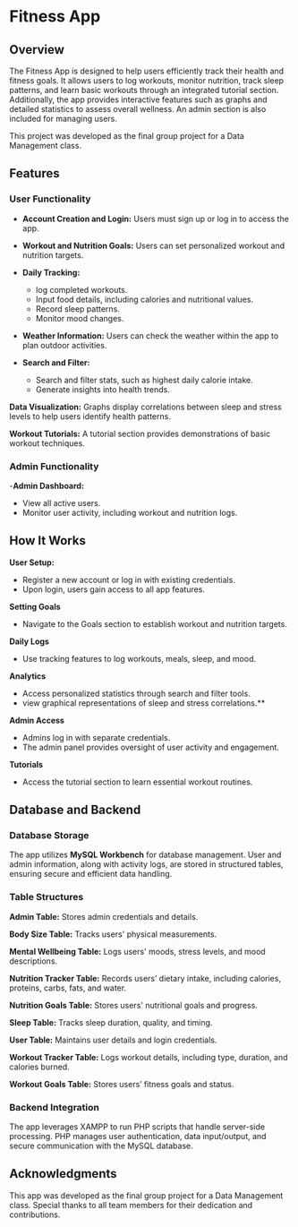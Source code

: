# Fitness App
## Overview

The Fitness App is designed to help users efficiently track their health and fitness goals. It allows users to log workouts, monitor nutrition, track sleep patterns, and learn basic workouts through an integrated tutorial section. Additionally, the app provides interactive features such as graphs and detailed statistics to assess overall wellness. An admin section is also included for managing users.

This project was developed as the final group project for a Data Management class.

## Features

### User Functionality

- **Account Creation and Login:**
 Users must sign up or log in to access the app.

- **Workout and Nutrition Goals:**
 Users can set personalized workout and nutrition targets.

- **Daily Tracking:**
  -  log completed workouts.
  -   Input food details, including calories and nutritional values.
  -   Record sleep patterns.
  -   Monitor mood changes.

- **Weather Information:**
 Users can check the weather within the app to plan outdoor activities.

- **Search and Filter:**
  - Search and filter stats, such as highest daily calorie intake.
  - Generate insights into health trends.

**Data Visualization:** Graphs display correlations between sleep and stress levels to help users identify health patterns.

**Workout Tutorials:** A tutorial section provides demonstrations of basic workout techniques.

### Admin Functionality

-**Admin Dashboard:**
  - View all active users.
  - Monitor user activity, including workout and nutrition logs.

## How It Works

**User Setup:**
  - Register a new account or log in with existing credentials.
  - Upon login, users gain access to all app features.

**Setting Goals**
  - Navigate to the Goals section to establish workout and nutrition targets.
    
**Daily Logs**
  - Use tracking features to log workouts, meals, sleep, and mood.

**Analytics**
  - Access personalized statistics through search and filter tools.
  - view graphical representations of sleep and stress correlations.**

**Admin Access**
  - Admins log in with separate credentials.
  - The admin panel provides oversight of user activity and engagement.

**Tutorials**
  - Access the tutorial section to learn essential workout routines.

## Database and Backend

### Database Storage

The app utilizes **MySQL Workbench** for database management. User and admin information, along with activity logs, are stored in structured tables, ensuring secure and efficient data handling.

### Table Structures

**Admin Table:** Stores admin credentials and details.

**Body Size Table:** Tracks users' physical measurements.

**Mental Wellbeing Table:** Logs users' moods, stress levels, and mood descriptions.

**Nutrition Tracker Table:** Records users’ dietary intake, including calories, proteins, carbs, fats, and water.

**Nutrition Goals Table:**  Stores users' nutritional goals and progress.

**Sleep Table:** Tracks sleep duration, quality, and timing.

**User Table:** Maintains user details and login credentials.

**Workout Tracker Table:** Logs workout details, including type, duration, and calories burned.

**Workout Goals Table:** Stores users’ fitness goals and status.

### Backend Integration

The app leverages XAMPP to run PHP scripts that handle server-side processing. PHP manages user authentication, data input/output, and secure communication with the MySQL database.

## Acknowledgments

This app was developed as the final group project for a Data Management class. Special thanks to all team members for their dedication and contributions.
